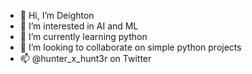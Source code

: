 - 👋 Hi, I’m Deighton
- 👀 I’m interested in AI and ML
- 🌱 I’m currently learning python
- 💞️ I’m looking to collaborate on simple python projects
- 📫 @hunter_x_hunt3r on Twitter 

<!---
Deighton49/Deighton49 is a ✨ special ✨ repository because its `README.md` (this file) appears on your GitHub profile.
You can click the Preview link to take a look at your changes.
--->
